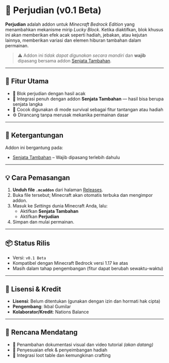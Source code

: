 # 🎲 Perjudian (v0.1 Beta)

**Perjudian** adalah addon untuk *Minecraft Bedrock Edition* yang menambahkan mekanisme mirip *Lucky Block*. Ketika diaktifkan, blok khusus ini akan memberikan efek acak seperti hadiah, jebakan, atau kejutan lainnya, memberikan variasi dan elemen hiburan tambahan dalam permainan.

> ⚠️ Addon ini *tidak dapat digunakan secara mandiri* dan **wajib** dipasang bersama addon [Senjata Tambahan](https://github.com/IkbalGumilar/tambahansenjata).

---

## 📌 Fitur Utama

- 🎁 Blok perjudian dengan hasil acak
- 🔄 Integrasi penuh dengan addon **Senjata Tambahan** — hasil bisa berupa senjata langka
- 🧩 Cocok digunakan di mode survival sebagai fitur tantangan atau hadiah
- ⚙️ Dirancang tanpa merusak mekanika permainan dasar

---

## 🧩 Ketergantungan

Addon ini bergantung pada:

- [Senjata Tambahan](https://github.com/IkbalGumilar/tambahansenjata) – Wajib dipasang terlebih dahulu

---

## 💡 Cara Pemasangan

1. **Unduh file `.mcaddon`** dari halaman [Releases](https://github.com/IkbalGumilar/Perjudian/releases).
2. Buka file tersebut; Minecraft akan otomatis terbuka dan mengimpor addon.
3. Masuk ke *Settings* dunia Minecraft Anda, lalu:
   - Aktifkan **Senjata Tambahan**
   - Aktifkan **Perjudian**
4. Simpan dan mulai permainan.

---

## 📦 Status Rilis

- Versi: `v0.1 Beta`
- Kompatibel dengan Minecraft Bedrock versi 1.17 ke atas
- Masih dalam tahap pengembangan (fitur dapat berubah sewaktu-waktu)

---

## 📃 Lisensi & Kredit

- **Lisensi**: Belum ditentukan (gunakan dengan izin dan hormati hak cipta)
- **Pengembang**: Ikbal Gumilar
- **Kolaborator/Kredit**: Nations Balance

---

## 📅 Rencana Mendatang

- 🎥 Penambahan dokumentasi visual dan video tutorial *(akan datang)*
- 🔧 Penyesuaian efek & penyeimbangan hadiah
- 📜 Integrasi loot table dan kemungkinan crafting
